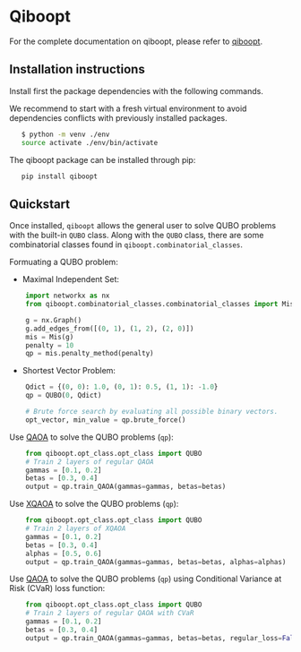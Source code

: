 # Qiboopt

For the complete documentation on qiboopt, please refer to [qiboopt](https://qibo.science/qiboopt/latest/).

## Installation instructions

Install first the package dependencies with the following commands.

We recommend to start with a fresh virtual environment to avoid dependencies
conflicts with previously installed packages.

```bash
   $ python -m venv ./env
   source activate ./env/bin/activate
```

The qiboopt package can be installed through pip:

```bash
   pip install qiboopt
```


## Quickstart

Once installed, `qiboopt` allows the general user to solve QUBO problems with the built-in `QUBO` class.
Along with the `QUBO` class, there are some combinatorial classes found in `qiboopt.combinatorial_classes`.

Formuating a QUBO problem:

- Maximal Independent Set:
```python
	import networkx as nx
	from qiboopt.combinatorial_classes.combinatorial_classes import Mis

	g = nx.Graph()
	g.add_edges_from([(0, 1), (1, 2), (2, 0)])
	mis = Mis(g)
	penalty = 10
	qp = mis.penalty_method(penalty)
```
- Shortest Vector Problem:
```python
	Qdict = {(0, 0): 1.0, (0, 1): 0.5, (1, 1): -1.0}
	qp = QUBO(0, Qdict)

	# Brute force search by evaluating all possible binary vectors.
	opt_vector, min_value = qp.brute_force()
```

Use [QAOA](https://arxiv.org/abs/1709.03489) to solve the QUBO problems (`qp`):
```python
	from qiboopt.opt_class.opt_class import QUBO
	# Train 2 layers of regular QAOA
	gammas = [0.1, 0.2]
	betas = [0.3, 0.4]
	output = qp.train_QAOA(gammas=gammas, betas=betas)
```

Use [XQAOA](https://arxiv.org/abs/2302.04479) to solve the QUBO problems (`qp`):
```python
	from qiboopt.opt_class.opt_class import QUBO
	# Train 2 layers of XQAOA
	gammas = [0.1, 0.2]
	betas = [0.3, 0.4]
	alphas = [0.5, 0.6]
	output = qp.train_QAOA(gammas=gammas, betas=betas, alphas=alphas)
```

Use [QAOA](https://arxiv.org/abs/1709.03489) to solve the QUBO problems (`qp`) using Conditional Variance at Risk (CVaR) loss function:
```python
	from qiboopt.opt_class.opt_class import QUBO
	# Train 2 layers of regular QAOA with CVaR
	gammas = [0.1, 0.2]
	betas = [0.3, 0.4]
	output = qp.train_QAOA(gammas=gammas, betas=betas, regular_loss=False, cvar_delta=0.1)
```
